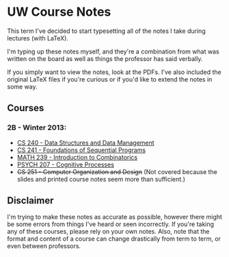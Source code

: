 # UW Course Notes
This term I've decided to start typesetting all of the notes I take during lectures (with LaTeX).

I'm typing up these notes myself, and they're a combination from what was written on the board as well as things the professor has said verbally.

If you simply want to view the notes, look at the PDFs. I've also included the original LaTeX files if you're curious or if you'd like to extend the notes in some way.

## Courses
### 2B - Winter 2013:
* [CS 240 - Data Structures and Data Management](/christhomson/lecture-notes/raw/master/cs240.pdf)
* [CS 241 - Foundations of Sequential Programs](/christhomson/lecture-notes/raw/master/cs241.pdf)
* [MATH 239 - Introduction to Combinatorics](/christhomson/lecture-notes/raw/master/math239.pdf)
* [PSYCH 207 - Cognitive Processes](/christhomson/lecture-notes/raw/master/psych207.pdf)
* ~~CS 251 - Computer Organization and Design~~ (Not covered because the slides and printed course notes seem more than sufficient.)

## Disclaimer
I'm trying to make these notes as accurate as possible, however there might be some errors from things I've heard or seen incorrectly. If you're taking any of these courses, please rely on your own notes. Also, note that the format and content of a course can change drastically from term to term, or even between professors.
